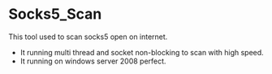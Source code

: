 # Socks5_Scan
This tool used to scan socks5 open on internet. 
- It running multi thread and socket non-blocking to scan with high speed.
- It running on windows server 2008 perfect.
